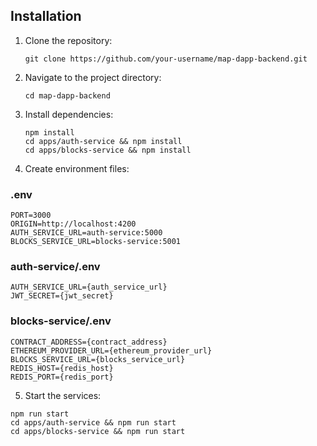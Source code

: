 ## Installation

1. Clone the repository:
   ```
   git clone https://github.com/your-username/map-dapp-backend.git
   ```

2. Navigate to the project directory:
   ```
   cd map-dapp-backend
   ```

3. Install dependencies:
   ```
   npm install
   cd apps/auth-service && npm install
   cd apps/blocks-service && npm install
   ```

4. Create environment files:

### .env
```env
PORT=3000
ORIGIN=http://localhost:4200
AUTH_SERVICE_URL=auth-service:5000
BLOCKS_SERVICE_URL=blocks-service:5001
```

### auth-service/.env
```env
AUTH_SERVICE_URL={auth_service_url}
JWT_SECRET={jwt_secret}
```

### blocks-service/.env
```env
CONTRACT_ADDRESS={contract_address}
ETHEREUM_PROVIDER_URL={ethereum_provider_url}
BLOCKS_SERVICE_URL={blocks_service_url}
REDIS_HOST={redis_host}
REDIS_PORT={redis_port}
```

5. Start the services:

```
npm run start
cd apps/auth-service && npm run start
cd apps/blocks-service && npm run start
```

